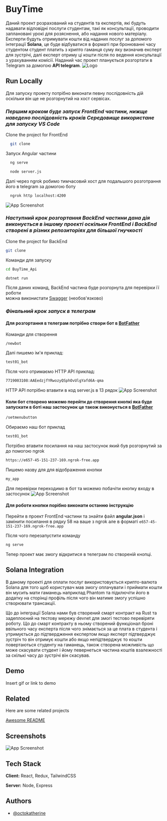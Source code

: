 
# BuyTime

Даний проект розрахований на студентів та експертів, які будуть надавати відповідні послуги студентам, такі як консультації, проводити заплановані урокі для розяснення, або надання нового матеріалу. Експерти будуть отримувати кошти від наданих послуг за допомого інтеграції **Solana**, це буде відбуватися в форматі при бронюванні часу студентом студент платить з крипто гаманця суму яку визначив експерт для зустрічі, далі експерт отриму ці кошти після по ведення консультації з урахуванням комісії. Наданий час проект планується розгортати в Telegram за домогою **API telegram**.
![Logo](../Screen_Buy_Time/logo.jpg)


## Run Locally

Для запуску проекту потрібно виконати певну послідовність дій оскільки він ще не розгорнутий на хост сервісах.

  ### _Першим кроком буде запуск FrontEnd частини, нижще наведено послідовність кроків Середовище використане для запуску VS Code_


  Clone the project for FrontEnd
  ```bash 
    git clone 
  ```
  Запуск Angular частини
  ```bash 
    ng serve
  ```
  ```bash 
    node server.js
  ```
  Далі через ngrok робимо тимчасовий хост для подальшого розготрання його в telegram за    домогою боту
  ```bash 
    ngrok http localhost:4200
  ```
  ![App Screenshot](../Screen_Buy_Time/1.png)

  ### _Наступний крок розгортання BackEnd частини дана дія виконується в іншому проекті      оскільки FrontEnd і BackEnd створені в різних репозиторіях для більшої гнучкості_

  
  Clone the project for BackEnd
  ```bash 
  git clone 
  ```
  Команди для запуску
  ```bash 
  cd BuyTime_Api
  ```
  ```bash 
  dotnet run  
  ```
  Після даних команд, BackEnd частина буде розгорнута для перевірки її роботи   
  можна виконистати [Swagger](http://localhost:5258/swagger/index.html) (необов'язково)

 ### _Фінальний крок запуск в телеграм_
 #### Для розгортання в телеграм потрібно створи бот в [BotFather](https://t.me/BotFather)
  
  Команди для створення 
  ```bash 
  /newbot
  ```
  Далі пишемо ім'я приклад:
  ```bash 
  test01_bot
  ```
  Після чого отримаємо HTTP API  приклад:
  ```bash 
  7719003108:AAEedzjfYRwozyQSphOvUlgYafd6A-qma
  ```
  HTTP API потрібно втавити в код server.js в 13 рядок 
  ![App Screenshot](../Screen_Buy_Time/3.png)
 #### Коли бот створено можемо перейти до створення кнопкі яка буде запускати в боті наш застосунок це також виконується в [BotFather](https://t.me/BotFather)

  ```bash 
  /setmenubutton
  ```
  Обираємо наш бот приклад
  ```bash 
  test01_bot
  ```
  Потрібно втавити посилання на наш застосунок який був розгорнутий за до помогою ngrok
  ```bash 
  https://e657-45-151-237-169.ngrok-free.app
  ```
  Пишемо назву для для відображення кнопки
  ```bash 
  my_app
  ```
  Для перевірки переходимо в бот та можемо побачіти кнопку входу в застосунок
  ![App Screenshot](../Screen_Buy_Time/2.png)

####  Для роботи кнопки порібно виконати останню інструкцію 
  Перейти в проект FrontEnd частини та знайти файл **angular.json** і замінити посилання в рядку 58 на ваше з ngrok але в форматі `e657-45-151-237-169.ngrok-free.app`
  
  Після чого перезапустити команду 
  ```bash 
  ng serve
  ```
  Тепер проект має змогу відкритися в телеграм по створеній кнопці.


  
  

## Solana Integration

В даному проекті для оплати послуг використовується крипто-валюта Solana для того щоб користувач мав змогу оплачувати і приймати кошти він мусить мати гаманець наприклад Phantom та підключіти його в додатку на сторінці профіль після чого він матиме змогу успішно створювати трансакції.

Що до інтеграції Solana нами був створений смарт контракт на Rust та задеплоєний на тестову мережу devnet для змогі тестово перевіряти роботу. Що до смарт контракту в ньому створений функціонал броні ввільного часу експерта після чого знімається за це плата в студента і утримується до підтвердження експертом якщо яксперт підтверджує зустріч то він отримує кошти або якщо непідтверджує то кошти повертаються студенту на гаманець, також створена можливість що може скасувати студент і йому певернеться частина коштів взалежності за скількі часу до зустрічі він скасував.

## Demo

Insert gif or link to demo


## Related

Here are some related projects

[Awesome README](https://github.com/matiassingers/awesome-readme)


## Screenshots

![App Screenshot](https://via.placeholder.com/468x300?text=App+Screenshot+Here)


## Tech Stack

**Client:** React, Redux, TailwindCSS

**Server:** Node, Express


## Authors

- [@octokatherine](https://www.github.com/octokatherine)

